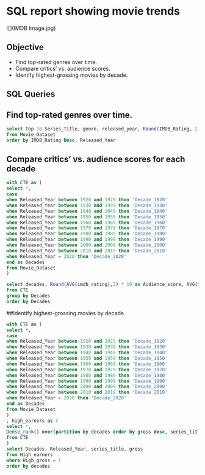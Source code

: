 # SQL report showing movie trends

![](IMDB Image.jpg)

## Objective
 - Find top-rated genres over time.
 - Compare critics’ vs. audience scores.
 - Identify highest-grossing movies by decade.

## SQL Queries

## Find top-rated genres over time.
```SQL
select Top 10 Series_Title, genre, released_year, Round(IMDB_Rating, 2) as IMDB_ratings
from Movie_Dataset
order by IMDB_Rating Desc, Released_Year
```

## Compare critics’ vs. audience scores for each decade
```SQL
with CTE as (
select *,
case
when Released_Year between 1920 and 1929 then 'Decade_1920'
when Released_Year between 1930 and 1939 then 'Decade_1930'
when Released_Year between 1940 and 1949 then 'Decade_1940'
when Released_Year between 1950 and 1959 then 'Decade_1950'
when Released_Year between 1960 and 1969 then 'Decade_1960'
when Released_Year between 1970 and 1979 then 'Decade_1970'
when Released_Year between 1980 and 1989 then 'Decade_1980'
when Released_Year between 1990 and 1999 then 'Decade_1990'
when Released_Year between 2000 and 2009 then 'Decade_2000'
when Released_Year between 2010 and 2019 then 'Decade_2010'
when Released_Year = 2020 then 'Decade_2020'
end as Decades
from Movie_Dataset
)

select decades, Round(AVG(imdb_rating),2) * 10 as Audience_score, AVG(meta_score) as Critic_score
from CTE
group by Decades
order by Decades
```

##Identify highest-grossing movies by decade.
```SQL
with CTE as (
select *,
case
when Released_Year between 1920 and 1929 then 'Decade_1920'
when Released_Year between 1930 and 1939 then 'Decade_1930'
when Released_Year between 1940 and 1949 then 'Decade_1940'
when Released_Year between 1950 and 1959 then 'Decade_1950'
when Released_Year between 1960 and 1969 then 'Decade_1960'
when Released_Year between 1970 and 1979 then 'Decade_1970'
when Released_Year between 1980 and 1989 then 'Decade_1980'
when Released_Year between 1990 and 1999 then 'Decade_1990'
when Released_Year between 2000 and 2009 then 'Decade_2000'
when Released_Year between 2010 and 2019 then 'Decade_2010'
when Released_Year = 2020 then 'Decade_2020'
end as Decades
from Movie_Dataset
)
, high_earners as (
select *, 
Dense_rank() over(partition by decades order by gross desc, series_title) as High_gross
from CTE
)
select Decades, Released_Year, series_title, gross
from High_earners
where High_gross = 1
order by decades
```
